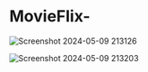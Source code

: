 # MovieFlix-



![Screenshot 2024-05-09 213126](https://github.com/Developerchakraview/MovieFlix-/assets/131525256/45ade871-e8ef-4229-8451-a9b67fea8067)




![Screenshot 2024-05-09 213203](https://github.com/Developerchakraview/MovieFlix-/assets/131525256/b18045e1-304d-4c7a-ab96-e164f1bf813b)
